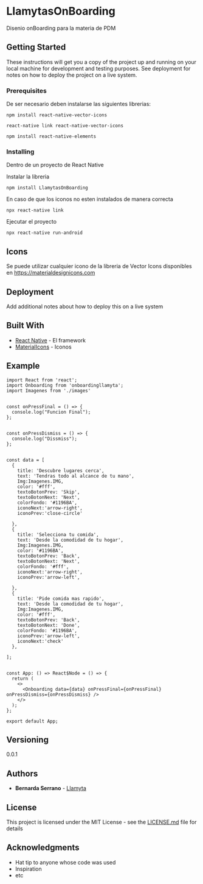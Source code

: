 # LlamytasOnBoarding
Disenio onBoarding para la materia de PDM
## Getting Started

These instructions will get you a copy of the project up and running on your local machine for development and testing purposes. See deployment for notes on how to deploy the project on a live system.

### Prerequisites
De ser necesario deben instalarse las siguientes librerias:

```
npm install react-native-vector-icons

react-native link react-native-vector-icons

npm install react-native-elements
```

### Installing

Dentro de un proyecto de React Native

Instalar la libreria

```
npm install LlamytasOnBoarding
```

En caso de que los iconos no esten instalados de manera correcta

```
npx react-native link
```

Ejecutar el proyecto

```
npx react-native run-android
```


## Icons

Se puede utilizar cualquier icono de la libreria de Vector Icons
disponibles en https://materialdesignicons.com


## Deployment

Add additional notes about how to deploy this on a live system

## Built With

* [React Native](https://reactnative.dev) - El framework
* [MaterialIcons](https://materialdesignicons.com) - Iconos

## Example

```
import React from 'react';
import Onboarding from 'onboardingllamyta';
import Imagenes from './images'


const onPressFinal = () => {
  console.log("Funcion Final");
};


const onPressDismiss = () => {
  console.log("Dissmiss");
};


const data = [
  {
    title: 'Descubre lugares cerca',
    text: 'Tendras todo al alcance de tu mano',
    Img:Imagenes.IMG,
    color: '#fff',
    textoBotonPrev: 'Skip',
    textoBotonNext: 'Next',
    colorFondo: '#1196BA',
    iconoNext:'arrow-right',
    iconoPrev:'close-circle'

  },
  {
    title: 'Selecciona tu comida',
    text: 'Desde la comodidad de tu hogar',
    Img:Imagenes.IMG,
    color: '#1196BA',
    textoBotonPrev: 'Back',
    textoBotonNext: 'Next',
    colorFondo: '#fff',
    iconoNext:'arrow-right',
    iconoPrev:'arrow-left',

  },
  {
    title: 'Pide comida mas rapido',
    text: 'Desde la comodidad de tu hogar',
    Img:Imagenes.IMG,
    color: '#fff',
    textoBotonPrev: 'Back',
    textoBotonNext: 'Done',
    colorFondo: '#1196BA',
    iconoPrev:'arrow-left',
    iconoNext:'check'
  },

];


const App: () => React$Node = () => {
  return (
    <>
      <Onboarding data={data} onPressFinal={onPressFinal} onPressDismiss={onPressDismiss} />
    </>
  );
};

export default App;

```

## Versioning

0.0.1

## Authors

* **Bernarda Serrano** - [Llamyta](https://github.com/Llamyta)

## License

This project is licensed under the MIT License - see the [LICENSE.md](LICENSE.md) file for details

## Acknowledgments

* Hat tip to anyone whose code was used
* Inspiration
* etc

